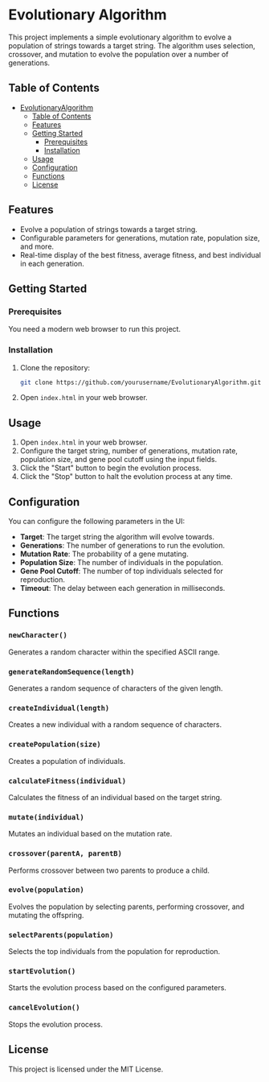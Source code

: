 # Evolutionary Algorithm

This project implements a simple evolutionary algorithm to evolve a population of strings towards a target string. The algorithm uses selection, crossover, and mutation to evolve the population over a number of generations.

## Table of Contents

- [EvolutionaryAlgorithm](#evolutionaryalgorithm)
  - [Table of Contents](#table-of-contents)
  - [Features](#features)
  - [Getting Started](#getting-started)
    - [Prerequisites](#prerequisites)
    - [Installation](#installation)
  - [Usage](#usage)
  - [Configuration](#configuration)
  - [Functions](#functions)
  - [License](#license)

## Features

- Evolve a population of strings towards a target string.
- Configurable parameters for generations, mutation rate, population size, and more.
- Real-time display of the best fitness, average fitness, and best individual in each generation.

## Getting Started

### Prerequisites

You need a modern web browser to run this project.

### Installation

1. Clone the repository:
    ```sh
    git clone https://github.com/yourusername/EvolutionaryAlgorithm.git
    ```
2. Open `index.html` in your web browser.

## Usage

1. Open `index.html` in your web browser.
2. Configure the target string, number of generations, mutation rate, population size, and gene pool cutoff using the input fields.
3. Click the "Start" button to begin the evolution process.
4. Click the "Stop" button to halt the evolution process at any time.

## Configuration

You can configure the following parameters in the UI:

- **Target**: The target string the algorithm will evolve towards.
- **Generations**: The number of generations to run the evolution.
- **Mutation Rate**: The probability of a gene mutating.
- **Population Size**: The number of individuals in the population.
- **Gene Pool Cutoff**: The number of top individuals selected for reproduction.
- **Timeout**: The delay between each generation in milliseconds.

## Functions

### `newCharacter()`

Generates a random character within the specified ASCII range.

### `generateRandomSequence(length)`

Generates a random sequence of characters of the given length.

### `createIndividual(length)`

Creates a new individual with a random sequence of characters.

### `createPopulation(size)`

Creates a population of individuals.

### `calculateFitness(individual)`

Calculates the fitness of an individual based on the target string.

### `mutate(individual)`

Mutates an individual based on the mutation rate.

### `crossover(parentA, parentB)`

Performs crossover between two parents to produce a child.

### `evolve(population)`

Evolves the population by selecting parents, performing crossover, and mutating the offspring.

### `selectParents(population)`

Selects the top individuals from the population for reproduction.

### `startEvolution()`

Starts the evolution process based on the configured parameters.

### `cancelEvolution()`

Stops the evolution process.

## License

This project is licensed under the MIT License.